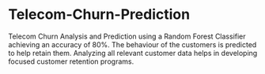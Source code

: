# Telecom-Churn-Prediction
Telecom Churn Analysis and Prediction using a Random Forest Classifier achieving an accuracy of 80%. 
The behaviour of the customers is predicted to help retain them. Analyzing all relevant customer data helps in developing focused customer retention programs.
